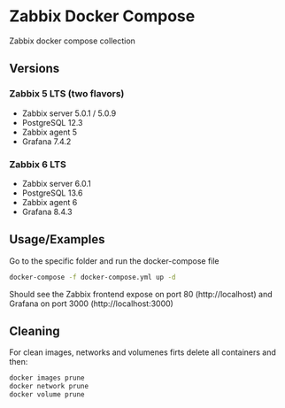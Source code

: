 # Zabbix Docker Compose

Zabbix docker compose collection

## Versions

### Zabbix 5 LTS (two flavors)

- Zabbix server 5.0.1 / 5.0.9
- PostgreSQL 12.3
- Zabbix agent 5
- Grafana 7.4.2

### Zabbix 6 LTS

- Zabbix server 6.0.1
- PostgreSQL 13.6
- Zabbix agent 6
- Grafana 8.4.3

## Usage/Examples

Go to the specific folder and run the docker-compose file

```bash
docker-compose -f docker-compose.yml up -d
```

Should see the Zabbix frontend expose on port 80 (http://localhost) and Grafana on port 3000 (http://localhost:3000)

## Cleaning

For clean images, networks and volumenes firts delete all containers and then:

```bash
docker images prune
docker network prune
docker volume prune
```
